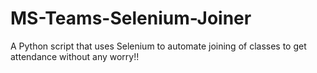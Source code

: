 # MS-Teams-Selenium-Joiner
A Python script that uses Selenium to automate joining of classes to get attendance without any worry!!
